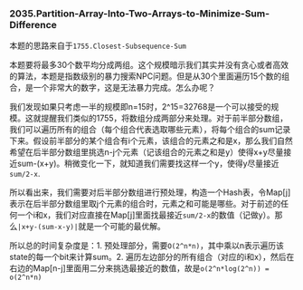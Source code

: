 ### 2035.Partition-Array-Into-Two-Arrays-to-Minimize-Sum-Difference

本题的思路来自于```1755.Closest-Subsequence-Sum```

本题要将最多30个数平均分成两组。这个规模暗示我们其实并没有贪心或者高效的算法，本题是指数级别的暴力搜索NPC问题。但是从30个里面遍历15个数的组合，是一个非常大的数字，这是无法暴力完成。怎么办呢？

我们发现如果只考虑一半的规模即n=15时，2^15=32768是一个可以接受的规模。这就提醒我们类似的1755，将数组分成两部分来处理。对于前半部分数组，我们可以遍历所有的组合（每个组合代表选取哪些元素），将每个组合的sum记录下来。假设前半部分的某个组合有i个元素，该组合的元素之和是x，那么我们自然希望在后半部分数组里挑选n-j个元素（记该组合的元素之和是y）使得x+y尽量接近sum-(x+y)。稍微变化一下，就知道我们需要找这样一个y，使得y尽量接近```sum/2-x```. 

所以看出来，我们需要对后半部分数组进行预处理，构造一个Hash表，令Map[j]表示在后半部分数组里取j个元素的组合时，元素之和可能是哪些。对于前述的任何一个i和x，我们对应直接在Map[j]里面找最接近```sum/2-x```的数值（记做y）。那么```|x+y-(sum-x-y)|```就是一个可能的最优解。

所以总的时间复杂度是：1. 预处理部分，需要```O(2^n*n)```，其中乘以n表示遍历该state的每一个bit来计算sum。2. 遍历左边部分的所有组合（对应的i和x），然后在右边的Map[n-j]里面用二分来挑选最接近的数值，故是```o(2^n*log(2^n)) = o(2^n*n)```
